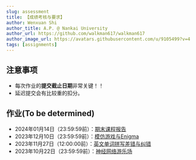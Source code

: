 ```yaml
---
slug: assessment
title: 【成绩考核与要求】
author: Wenxuan Shi
author_title: A.P. @ Nankai University
author_url: https://github.com/walkman617/walkman617
author_image_url: https://avatars.githubusercontent.com/u/9105499?v=4
tags: [assignments]
---
```



## 注意事项
- 每次作业的**提交截止日期**非常关键！！
- 延迟提交会有比较重的扣分。

## 作业(To be determined)
- 2024年01月14日（23:59:59前）：[期末课程报告](/blog/FinalReport)
- 2023年12月10日（23:59:59前）：[模仿游戏与Enigma](/blog/Problem5)
- 2023年11月27日（12:00:00前）：[英文单词拼写差错与纠错](/blog/Problem4)
- 2023年10月22日（23:59:59前）：[神经网络游乐场](/blog/Problem3)

